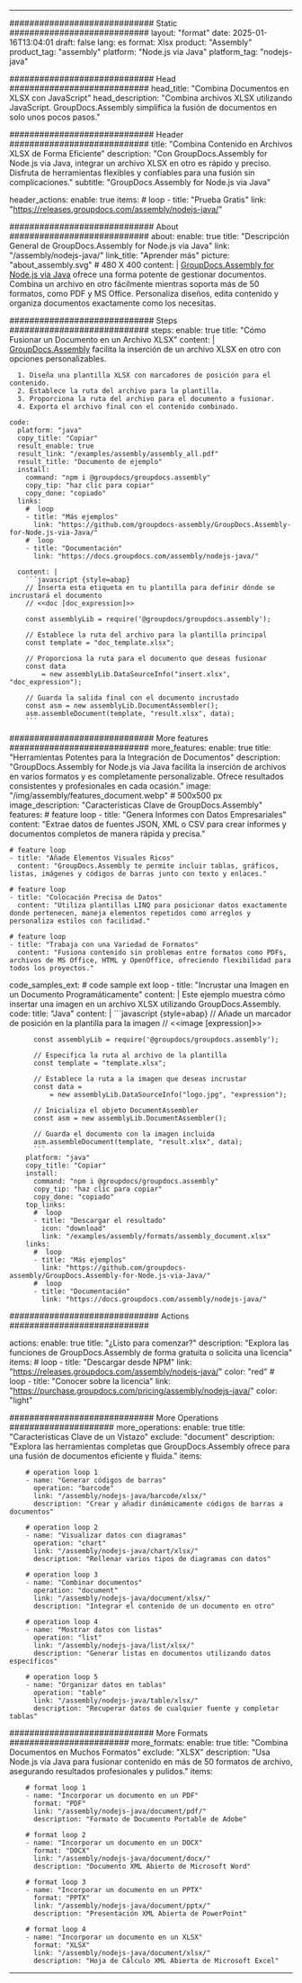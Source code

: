 



---
############################# Static ############################
layout: "format"
date:  2025-01-16T13:04:01
draft: false
lang: es
format: Xlsx
product: "Assembly"
product_tag: "assembly"
platform: "Node.js via Java"
platform_tag: "nodejs-java"

############################# Head ############################
head_title: "Combina Documentos en XLSX con JavaScript"
head_description: "Combina archivos XLSX utilizando JavaScript. GroupDocs.Assembly simplifica la fusión de documentos en solo unos pocos pasos."

############################# Header ############################
title: "Combina Contenido en Archivos XLSX de Forma Eficiente" 
description: "Con GroupDocs.Assembly for Node.js via Java, integrar un archivo XLSX en otro es rápido y preciso. Disfruta de herramientas flexibles y confiables para una fusión sin complicaciones."
subtitle: "GroupDocs.Assembly for Node.js via Java" 

header_actions:
  enable: true
  items:
    #  loop
    - title: "Prueba Gratis"
      link: "https://releases.groupdocs.com/assembly/nodejs-java/"
      
############################# About ############################
about:
    enable: true
    title: "Descripción General de GroupDocs.Assembly for Node.js via Java"
    link: "/assembly/nodejs-java/"
    link_title: "Aprender más"
    picture: "about_assembly.svg" # 480 X 400
    content: |
       [GroupDocs.Assembly for Node.js via Java](/assembly/nodejs-java/) ofrece una forma potente de gestionar documentos. Combina un archivo en otro fácilmente mientras soporta más de 50 formatos, como PDF y MS Office. Personaliza diseños, edita contenido y organiza documentos exactamente como los necesitas.

############################# Steps ############################
steps:
    enable: true
    title: "Cómo Fusionar un Documento en un Archivo XLSX"
    content: |
      [GroupDocs.Assembly](/assembly/nodejs-java/) facilita la inserción de un archivo XLSX en otro con opciones personalizables.
      
      1. Diseña una plantilla XLSX con marcadores de posición para el contenido.
      2. Establece la ruta del archivo para la plantilla.
      3. Proporciona la ruta del archivo para el documento a fusionar.
      4. Exporta el archivo final con el contenido combinado.
   
    code:
      platform: "java"
      copy_title: "Copiar"
      result_enable: true
      result_link: "/examples/assembly/assembly_all.pdf"
      result_title: "Documento de ejemplo"
      install:
        command: "npm i @groupdocs/groupdocs.assembly"
        copy_tip: "haz clic para copiar"
        copy_done: "copiado"
      links:
        #  loop
        - title: "Más ejemplos"
          link: "https://github.com/groupdocs-assembly/GroupDocs.Assembly-for-Node.js-via-Java/"
        #  loop
        - title: "Documentación"
          link: "https://docs.groupdocs.com/assembly/nodejs-java/"
          
      content: |
        ```javascript {style=abap}
        // Inserta esta etiqueta en tu plantilla para definir dónde se incrustará el documento
        // <<doc [doc_expression]>>
    
        const assemblyLib = require('@groupdocs/groupdocs.assembly');

        // Establece la ruta del archivo para la plantilla principal
        const template = "doc_template.xlsx";

        // Proporciona la ruta para el documento que deseas fusionar
        const data 
            = new assemblyLib.DataSourceInfo("insert.xlsx", "doc_expression");

        // Guarda la salida final con el documento incrustado
        const asm = new assemblyLib.DocumentAssembler();
        asm.assembleDocument(template, "result.xlsx", data);
        ```           

############################# More features ############################
more_features:
  enable: true
  title: "Herramientas Potentes para la Integración de Documentos"
  description: "GroupDocs.Assembly for Node.js via Java facilita la inserción de archivos en varios formatos y es completamente personalizable. Ofrece resultados consistentes y profesionales en cada ocasión."
  image: "/img/assembly/features_document.webp" # 500x500 px
  image_description: "Características Clave de GroupDocs.Assembly"
  features:
    # feature loop
    - title: "Genera Informes con Datos Empresariales"
      content: "Extrae datos de fuentes JSON, XML o CSV para crear informes y documentos completos de manera rápida y precisa."

    # feature loop
    - title: "Añade Elementos Visuales Ricos"
      content: "GroupDocs.Assembly te permite incluir tablas, gráficos, listas, imágenes y códigos de barras junto con texto y enlaces."

    # feature loop
    - title: "Colocación Precisa de Datos"
      content: "Utiliza plantillas LINQ para posicionar datos exactamente donde pertenecen, maneja elementos repetidos como arreglos y personaliza estilos con facilidad."

    # feature loop
    - title: "Trabaja con una Variedad de Formatos"
      content: "Fusiona contenido sin problemas entre formatos como PDFs, archivos de MS Office, HTML y OpenOffice, ofreciendo flexibilidad para todos los proyectos."
      
  code_samples_ext:
    # code sample ext loop
    - title: "Incrustar una Imagen en un Documento Programáticamente"
      content: |
        Este ejemplo muestra cómo insertar una imagen en un archivo XLSX utilizando GroupDocs.Assembly.
      code:
        title: "Java"
        content: |
          ```javascript {style=abap}
          // Añade un marcador de posición en la plantilla para la imagen
          // <<image [expression]>>
          
          const assemblyLib = require('@groupdocs/groupdocs.assembly');

          // Especifica la ruta al archivo de la plantilla
          const template = "template.xlsx";

          // Establece la ruta a la imagen que deseas incrustar
          const data =
              = new assemblyLib.DataSourceInfo("logo.jpg", "expression");

          // Inicializa el objeto DocumentAssembler
          const asm = new assemblyLib.DocumentAssembler();

          // Guarda el documento con la imagen incluida
          asm.assembleDocument(template, "result.xlsx", data);
          ```
        platform: "java"
        copy_title: "Copiar"
        install:
          command: "npm i @groupdocs/groupdocs.assembly"
          copy_tip: "haz clic para copiar"
          copy_done: "copiado"
        top_links:
          #  loop
          - title: "Descargar el resultado"
            icon: "download"
            link: "/examples/assembly/formats/assembly_document.xlsx"
        links:
          #  loop
          - title: "Más ejemplos"
            link: "https://github.com/groupdocs-assembly/GroupDocs.Assembly-for-Node.js-via-Java/"
          #  loop
          - title: "Documentación"
            link: "https://docs.groupdocs.com/assembly/nodejs-java/"
            

            


############################## Actions ############################

actions:
  enable: true
  title: "¿Listo para comenzar?"
  description: "Explora las funciones de GroupDocs.Assembly de forma gratuita o solicita una licencia"
  items:
    #  loop
    - title: "Descargar desde NPM"
      link: "https://releases.groupdocs.com/assembly/nodejs-java/"
      color: "red"
        #  loop
    - title: "Conocer sobre la licencia"
      link: "https://purchase.groupdocs.com/pricing/assembly/nodejs-java/"
      color: "light"


############################# More Operations #####################
more_operations:
    enable: true
    title: "Características Clave de un Vistazo"
    exclude: "document"
    description: "Explora las herramientas completas que GroupDocs.Assembly ofrece para una fusión de documentos eficiente y fluida."
    items: 
          
        # operation loop 1
        - name: "Generar códigos de barras"
          operation: "barcode"
          link: "/assembly/nodejs-java/barcode/xlsx/"
          description: "Crear y añadir dinámicamente códigos de barras a documentos"

        # operation loop 2
        - name: "Visualizar datos con diagramas"
          operation: "chart"
          link: "/assembly/nodejs-java/chart/xlsx/"
          description: "Rellenar varios tipos de diagramas con datos"

        # operation loop 3
        - name: "Combinar documentos"
          operation: "document"
          link: "/assembly/nodejs-java/document/xlsx/"
          description: "Integrar el contenido de un documento en otro"

        # operation loop 4
        - name: "Mostrar datos con listas"
          operation: "list"
          link: "/assembly/nodejs-java/list/xlsx/"
          description: "Generar listas en documentos utilizando datos específicos"

        # operation loop 5
        - name: "Organizar datos en tablas"
          operation: "table"
          link: "/assembly/nodejs-java/table/xlsx/"
          description: "Recuperar datos de cualquier fuente y completar tablas"
         
          
############################# More Formats ########################
more_formats:
    enable: true
    title: "Combina Documentos en Muchos Formatos"
    exclude: "XLSX"
    description: "Usa Node.js via Java para fusionar contenido en más de 50 formatos de archivo, asegurando resultados profesionales y pulidos."
    items: 
          
        # format loop 1
        - name: "Incorporar un documento en un PDF"
          format: "PDF"
          link: "/assembly/nodejs-java/document/pdf/"
          description: "Formato de Documento Portable de Adobe"
          
        # format loop 2
        - name: "Incorporar un documento en un DOCX"
          format: "DOCX"
          link: "/assembly/nodejs-java/document/docx/"
          description: "Documento XML Abierto de Microsoft Word"
          
        # format loop 3
        - name: "Incorporar un documento en un PPTX"
          format: "PPTX"
          link: "/assembly/nodejs-java/document/pptx/"
          description: "Presentación XML Abierta de PowerPoint"
          
        # format loop 4
        - name: "Incorporar un documento en un XLSX"
          format: "XLSX"
          link: "/assembly/nodejs-java/document/xlsx/"
          description: "Hoja de Cálculo XML Abierta de Microsoft Excel"


          

---
